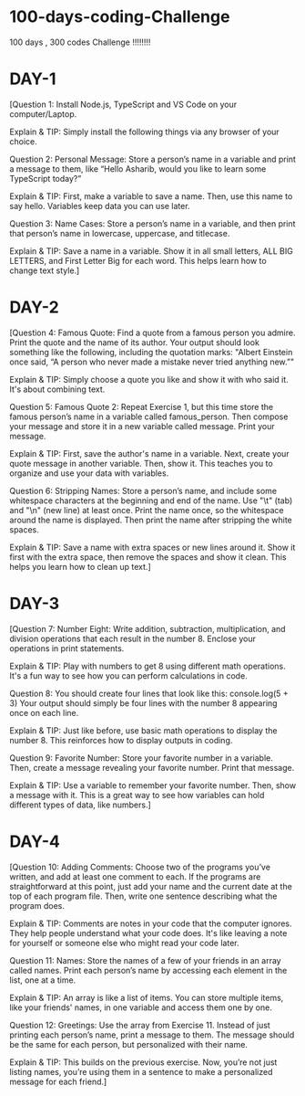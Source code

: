 # 100-days-coding-Challenge
100 days , 300 codes Challenge !!!!!!!!

# DAY-1
[Question 1: Install Node.js, TypeScript and VS Code on your computer/Laptop.

Explain & TIP: Simply install the following things via any browser of your choice.

Question 2: Personal Message: Store a person’s name in a variable and print a message to them, like “Hello Asharib, would you like to learn some TypeScript today?”

Explain & TIP: First, make a variable to save a name. Then, use this name to say hello. Variables keep data you can use later. 

Question 3: Name Cases: Store a person’s name in a variable, and then print that person’s name in lowercase, uppercase, and titlecase.

Explain & TIP: Save a name in a variable. Show it in all small letters, ALL BIG LETTERS, and First Letter Big for each word. This helps learn how to change text style.]


# DAY-2
[Question 4: Famous Quote: Find a quote from a famous person you admire. Print the quote and the name of its author. Your output should look something like the following, including the quotation marks:
"Albert Einstein once said, “A person who never made a mistake never tried anything new.”"

Explain & TIP: Simply choose a quote you like and show it with who said it. It's about combining text.

Question 5: Famous Quote 2: Repeat Exercise 1, but this time store the famous person’s name in a variable called famous_person. Then compose your message and store it in a new variable called message. Print your message.

Explain & TIP: First, save the author's name in a variable. Next, create your quote message in another variable. Then, show it. This teaches you to organize and use your data with variables.

Question 6: Stripping Names: Store a person’s name, and include some whitespace characters at the beginning and end of the name. Use "\t" (tab) and "\n" (new line) at least once. Print the name once, so the whitespace around the name is displayed. Then print the name after stripping the white spaces.

Explain & TIP: Save a name with extra spaces or new lines around it. Show it first with the extra space, then remove the spaces and show it clean. This helps you learn how to clean up text.]

# DAY-3
[Question 7: Number Eight: Write addition, subtraction, multiplication, and division operations that each result in the number 8. Enclose your operations in print statements.

Explain & TIP: Play with numbers to get 8 using different math operations. It's a fun way to see how you can perform calculations in code.

Question 8: You should create four lines that look like this:
console.log(5 + 3)
Your output should simply be four lines with the number 8 appearing once on each line.

Explain & TIP: Just like before, use basic math operations to display the number 8. This reinforces how to display outputs in coding.

Question 9: Favorite Number: Store your favorite number in a variable. Then, create a message revealing your favorite number. Print that message.

Explain & TIP: Use a variable to remember your favorite number. Then, show a message with it. This is a great way to see how variables can hold different types of data, like numbers.]


# DAY-4
[Question 10: Adding Comments: Choose two of the programs you’ve written, and add at least one comment to each. If the programs are straightforward at this point, just add your name and the current date at the top of each program file. Then, write one sentence describing what the program does.

Explain & TIP: Comments are notes in your code that the computer ignores. They help people understand what your code does. It's like leaving a note for yourself or someone else who might read your code later.

Question 11: Names: Store the names of a few of your friends in an array called names. Print each person’s name by accessing each element in the list, one at a time.

Explain & TIP: An array is like a list of items. You can store multiple items, like your friends' names, in one variable and access them one by one.

Question 12: Greetings: Use the array from Exercise 11. Instead of just printing each person’s name, print a message to them. The message should be the same for each person, but personalized with their name.

Explain & TIP: This builds on the previous exercise. Now, you’re not just listing names, you’re using them in a sentence to make a personalized message for each friend.]



